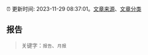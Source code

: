 :alarm_clock: 更新时间: 2023-11-29 08:37:01。[文章来源](/README.md)、[文章分类](/TAGS.md)

## 报告


> 关键字：`报告`、`月报`



